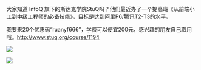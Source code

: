 大家知道 InfoQ 旗下的斯达克学院StuQ吗？他们最近办了一个提高班《从前端小工到中级工程师的必备技能》，目标是达到阿里P6/腾讯T2-T3的水平。

我要来20个优惠码“ruanyf666”，学费可以便宜200元，感兴趣的朋友自己取用哦。http://www.stuq.org/course/1194

![](http://www.ruanyifeng.com/blogimg/asset/2017/sup2017061601.jpg)

![](http://www.ruanyifeng.com/blogimg/asset/2017/sup2017061602.jpg)